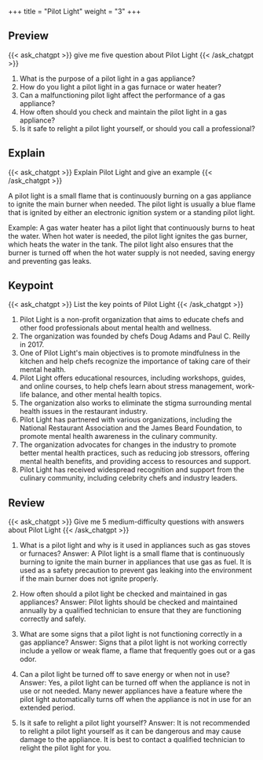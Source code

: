 +++
title = "Pilot Light"
weight = "3"
+++
## Preview
{{< ask_chatgpt >}}
give me five question about Pilot Light
{{< /ask_chatgpt >}}

1. What is the purpose of a pilot light in a gas appliance?
2. How do you light a pilot light in a gas furnace or water heater?
3. Can a malfunctioning pilot light affect the performance of a gas appliance?
4. How often should you check and maintain the pilot light in a gas appliance?
5. Is it safe to relight a pilot light yourself, or should you call a professional?   

## Explain
{{< ask_chatgpt >}}
Explain Pilot Light and give an example
{{< /ask_chatgpt >}}

A pilot light is a small flame that is continuously burning on a gas appliance to ignite the main burner when needed. The pilot light is usually a blue flame that is ignited by either an electronic ignition system or a standing pilot light.

Example: A gas water heater has a pilot light that continuously burns to heat the water. When hot water is needed, the pilot light ignites the gas burner, which heats the water in the tank. The pilot light also ensures that the burner is turned off when the hot water supply is not needed, saving energy and preventing gas leaks.   

## Keypoint
{{< ask_chatgpt >}}
List the key points of Pilot Light
{{< /ask_chatgpt >}}

1. Pilot Light is a non-profit organization that aims to educate chefs and other food professionals about mental health and wellness.
2. The organization was founded by chefs Doug Adams and Paul C. Reilly in 2017.
3. One of Pilot Light's main objectives is to promote mindfulness in the kitchen and help chefs recognize the importance of taking care of their mental health.
4. Pilot Light offers educational resources, including workshops, guides, and online courses, to help chefs learn about stress management, work-life balance, and other mental health topics.
5. The organization also works to eliminate the stigma surrounding mental health issues in the restaurant industry.
6. Pilot Light has partnered with various organizations, including the National Restaurant Association and the James Beard Foundation, to promote mental health awareness in the culinary community.
7. The organization advocates for changes in the industry to promote better mental health practices, such as reducing job stressors, offering mental health benefits, and providing access to resources and support.
8. Pilot Light has received widespread recognition and support from the culinary community, including celebrity chefs and industry leaders.   

## Review
{{< ask_chatgpt >}}
Give me 5 medium-difficulty questions with answers about Pilot Light
{{< /ask_chatgpt >}}

1. What is a pilot light and why is it used in appliances such as gas stoves or furnaces?
Answer: A Pilot light is a small flame that is continuously burning to ignite the main burner in appliances that use gas as fuel. It is used as a safety precaution to prevent gas leaking into the environment if the main burner does not ignite properly.

2. How often should a pilot light be checked and maintained in gas appliances?
Answer: Pilot lights should be checked and maintained annually by a qualified technician to ensure that they are functioning correctly and safely.

3. What are some signs that a pilot light is not functioning correctly in a gas appliance?
Answer: Signs that a pilot light is not working correctly include a yellow or weak flame, a flame that frequently goes out or a gas odor.

4. Can a pilot light be turned off to save energy or when not in use?
Answer: Yes, a pilot light can be turned off when the appliance is not in use or not needed. Many newer appliances have a feature where the pilot light automatically turns off when the appliance is not in use for an extended period.

5. Is it safe to relight a pilot light yourself?
Answer: It is not recommended to relight a pilot light yourself as it can be dangerous and may cause damage to the appliance. It is best to contact a qualified technician to relight the pilot light for you.   

